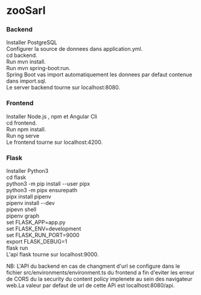 # zooSarl


### Backend <br />
Installer PostgreSQL <br />
Configurer la source de donnees dans application.yml. <br />
cd backend. <br />
Run mvn install. <br />
Run mvn spring-boot:run. <br />
Spring Boot vas import automatiquement les donnees par defaut contenue dans import.sql. <br />
Le server backend tourne sur localhost:8080. <br />

### Frontend <br />
Installer Node.js , npm et Angular Cli <br />
cd frontend. <br />
Run npm install. <br />
Run ng serve <br />
Le frontend tourne  sur localhost:4200. <br />

### Flask <br />
Installer Python3 <br />
cd flask <br />
python3 -m pip install --user pipx <br />
python3 -m pipx ensurepath <br />
pipx install pipenv <br />
pipenv install --dev <br />
pipevn shell <br />
pipenv graph <br />
set FLASK_APP=app.py <br />
set FLASK_ENV=development <br />
set FLASK_RUN_PORT=9000 <br />
export FLASK_DEBUG=1 <br />
flask run <br />
L'api flask tourne sur localhost:9000. <br />

NB: L'API du backend en cas de changment d'url se configure dans le fichier src/environments/environment.ts du  frontend  a fin d'eviter les erreur de CORS du la security du content policy implenete au sein des navigateur web.La valeur par defaut de url de cette APi est  localhost:8080/api.
